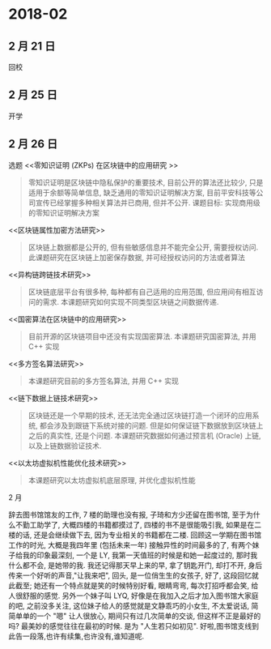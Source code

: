 # 2018-02

## 2 月 21 日
回校
## 2 月 25 日
开学
## 2 月 26 日
选题
<<零知识证明 (ZKPs) 在区块链中的应用研究 >>
> 零知识证明是区块链中隐私保护的重要技术, 目前公开的算法还比较少, 只是适用于余额等简单信息, 缺乏通用的零知识证明解决方案, 目前平安科技等公司宣传已经掌握多种相关算法并已商用, 但并不公开. 课题目标: 实现商用级的零知识证明解决方案

<<区块链属性加密方法研究>>
> 区块链上数据都是公开的, 但有些敏感信息并不能完全公开, 需要授权访问. 此课题研究在区块链上加密保存数据, 并可经授权访问的方法或者算法

<<异构链跨链技术研究>>
> 区块链底层平台有很多种, 每种都有自己适用的应用范围, 但应用间有相互访问的需求. 本课题研究如何实现不同类型区块链之间数据传递.

<<国密算法在区块链中的应用研究>>
> 目前开源的区块链项目中还没有实现国密算法. 本课题研究国密算法, 并用 C++ 实现

<<多方签名算法研究>>
> 本课题研究目前的多方签名算法, 并用 C++ 实现

<<链下数据上链技术研究>>
> 区块链还是一个早期的技术, 还无法完全通过区块链打造一个闭环的应用系统, 都会涉及到跟链下系统对接的问题. 但是如何保证链下数据放到区块链上之后的真实性, 还是个问题. 本课题研究数据如何通过预言机 (Oracle) 上链, 以及上链数据验证技术.

<<以太坊虚拟机性能优化技术研究>>
> 本课题研究以太坊虚拟机底层原理, 并优化虚拟机性能


2 月

辞去图书馆馆友的工作, 7 楼的助理也没有报, 子琦和方少还留在图书馆, 至于为什么不勤工助学了, 大概四楼的书籍都摸过了, 四楼的书不是很能吸引我, 如果是在二楼的话, 还是会继续做下去, 因为专业相关的书籍都在二楼. 回顾这一学期在图书馆工作的时光, 大概是我四年里 (包括未来一年) 接触异性的时间最多的了, 有两个妹子给我的印象最深刻, 一个是 LY, 我第一天值班的时候是和她一起度过的, 那时我什么都不会, 是她带的我. 我还记得那天早上来的早, 拿了钥匙开门, 却打不开, 身后传来一个好听的声音,"让我来吧", 回头, 是一位俏生生的女孩子, 好了, 这段回忆就此截至; 她还有一个特点就是笑的时候特别好看, 眼睛弯弯, 每次打招呼都会笑, 给人很舒服的感觉. 另外一个妹子叫 LYQ, 好像是在我加入之后才加入图书馆大家庭的吧, 之前没多关注, 这位妹子给人的感觉就是文静乖巧的小女生, 不太爱说话, 简简单单的一个 "嗯" 让人很放心, 期间只有过几次简单的交谈, 但这样不正是最好的吗? 最美妙的感觉往往在最初的时候. 是为 "人生若只如初见".
好啦,图书馆支线到此告一段落,也许有续集,也许没有,谁知道呢.
